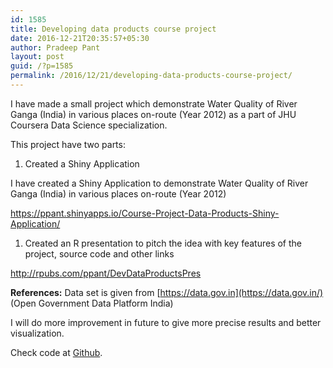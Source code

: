 ```yaml
---
id: 1585
title: Developing data products course project
date: 2016-12-21T20:35:57+05:30
author: Pradeep Pant
layout: post
guid: /?p=1585
permalink: /2016/12/21/developing-data-products-course-project/
---
```

I have made a small project which demonstrate Water Quality of River Ganga (India) in various places on-route (Year 2012) as a part of JHU Coursera Data Science specialization.

This project have two parts:

  1. Created a Shiny Application

I have created a Shiny Application to demonstrate Water Quality of River Ganga (India) in various places on-route (Year 2012)

<https://ppant.shinyapps.io/Course-Project-Data-Products-Shiny-Application/>

  1. Created an R presentation to pitch the idea with key features of the project, source code and other links

<http://rpubs.com/ppant/DevDataProductsPres>

**References:** Data set is given from [https://data.gov.in](https://data.gov.in/) (Open Government Data Platform India)

I will do more improvement in future to give more precise results and better visualization.

Check code at [Github](https://github.com/ppant/Course-Project-Data-Products-Shiny-Application).

&nbsp;

&nbsp;